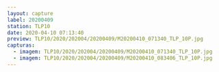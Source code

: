 ```yaml
---
layout: capture
label: 20200409
station: TLP10
date: 2020-04-10 07:13:40
preview: TLP10/2020/202004/20200409/M20200410_071340_TLP_10P.jpg
capturas:
  - imagem: TLP10/2020/202004/20200409/M20200410_071340_TLP_10P.jpg
  - imagem: TLP10/2020/202004/20200409/M20200410_083406_TLP_10P.jpg
---
```

